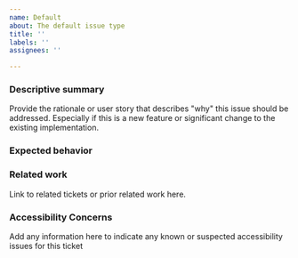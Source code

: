 ```yaml
---
name: Default
about: The default issue type
title: ''
labels: ''
assignees: ''

---
```


### Descriptive summary

Provide the rationale or user story that describes "why" this issue should be addressed. Especially if this is a new feature or significant change to the existing implementation.

### Expected behavior


### Related work

Link to related tickets or prior related work here.


### Accessibility Concerns

Add any information here to indicate any known or suspected accessibility issues for this ticket
